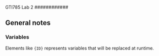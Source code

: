 GTI785 Lab 2
############

## General notes
### Variables
Elements like `{ID}` represents variables that will be replaced at runtime.
